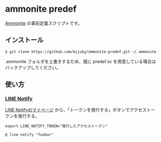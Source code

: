 # ammonite predef

[Ammonite](https://ammonite.io/) の事前定義スクリプトです。

## インストール

```shell
$ git clone https://github.com/kijuky/ammonite-predef.git ~/.ammonite
```

.ammonite フォルダを上書きするため、既に predef.sc を用意している場合はバックアップしてください。

## 使い方

### [LINE Notify](https://engineering.linecorp.com/ja/blog/using-line-notify-to-send-messages-to-line-from-the-command-line/)

[LINE Notifyのマイページ](https://notify-bot.line.me/my/) から、「トークンを発行する」ボタンでアクセストークンを発行する。

```shell
export LINE_NOTIFY_TOKEN="発行したアクセストークン"
```

```
@ line notify "foobar"
```

